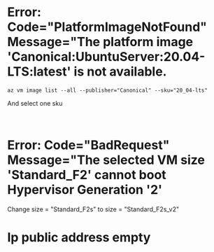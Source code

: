 # Error: Code="PlatformImageNotFound" Message="The platform image 'Canonical:UbuntuServer:20.04-LTS:latest' is not available.

```
az vm image list --all --publisher="Canonical" --sku="20_04-lts"  
```

And select one sku

<br />

# Error: Code="BadRequest" Message="The selected VM size 'Standard_F2' cannot boot Hypervisor Generation '2'

Change  size   = "Standard_F2s" to  size = "Standard_F2s_v2"

# Ip public address empty




